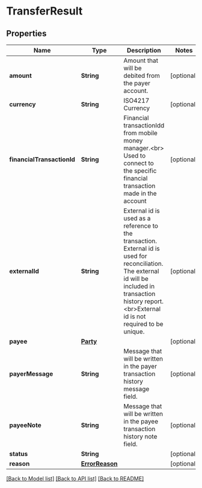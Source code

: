 # TransferResult

## Properties
Name | Type | Description | Notes
------------ | ------------- | ------------- | -------------
**amount** | **String** | Amount that will be debited from the payer account. | [optional] 
**currency** | **String** | ISO4217 Currency | [optional] 
**financialTransactionId** | **String** | Financial transactionIdd from mobile money manager.&lt;br&gt; Used to connect to the specific financial transaction made in the account | [optional] 
**externalId** | **String** | External id is used as a reference to the transaction. External id is used for reconciliation. The external id will be included in transaction history report. &lt;br&gt;External id is not required to be unique. | [optional] 
**payee** | [**Party**](Party.md) |  | [optional] 
**payerMessage** | **String** | Message that will be written in the payer transaction history message field. | [optional] 
**payeeNote** | **String** | Message that will be written in the payee transaction history note field. | [optional] 
**status** | **String** |  | [optional] 
**reason** | [**ErrorReason**](ErrorReason.md) |  | [optional] 

[[Back to Model list]](../README.md#documentation-for-models) [[Back to API list]](../README.md#documentation-for-api-endpoints) [[Back to README]](../README.md)


